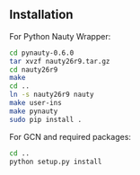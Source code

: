 ## Installation
For Python Nauty Wrapper:
```bash
cd pynauty-0.6.0
tar xvzf nauty26r9.tar.gz
cd nauty26r9
make
cd ..
ln -s nauty26r9 nauty
make user-ins
make pynauty
sudo pip install .
```

For GCN and required packages:

```bash
cd ..
python setup.py install
```
